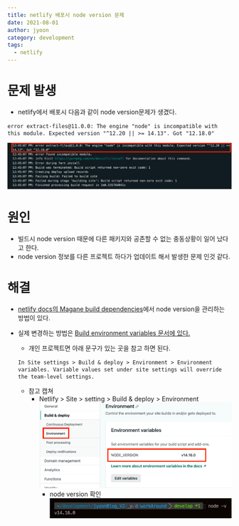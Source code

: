 ```yaml
---
title: netlify 배포시 node version 문제
date: 2021-08-01
author: jyoon
category: development
tags:
  - netlify
---
```


# 문제 발생

* netlify에서 배포시 다음과 같이 node version문제가 생겼다.

```
error extract-files@11.0.0: The engine "node" is incompatible with this module. Expected version "^12.20 || >= 14.13". Got "12.18.0"
```

![](imgs/2021-08-01-13-03-55.png)

# 원인

* 빌드시 node version 때문에 다른 패키지와 공존할 수 없는 충동상황이 일어 났다고 한다.
* node version 정보를 다른 프로젝트 하다가 업데이트 해서 발생한 문제 인것 같다.

# 해결

* [netlify docs의 Magane build dependencies](https://docs.netlify.com/configure-builds/manage-dependencies/#node-js-and-javascript)에서 node version을 관리하는 방법이 있다.

* 실제 변경하는 방법은 [Build environment variables 문서에 있다.](https://docs.netlify.com/configure-builds/environment-variables/)
    * 개인 프로젝트면 아래 문구가 있는 곳을 참고 하면 된다.

    ```
    In Site settings > Build & deploy > Environment > Environment variables. Variable values set under site settings will override the team-level settings.
    ```

    * 참고 캡쳐
        * Netlify > Site > setting > Build & deploy > Environment
          ![](imgs/2021-08-01-13-11-37.png)
            * node version 확인
              ![](imgs/2021-08-01-13-12-28.png)
